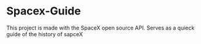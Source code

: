 # Spacex-Guide
This project is made with the SpaceX open source API. Serves as a quieck guide of the history of sapceX
